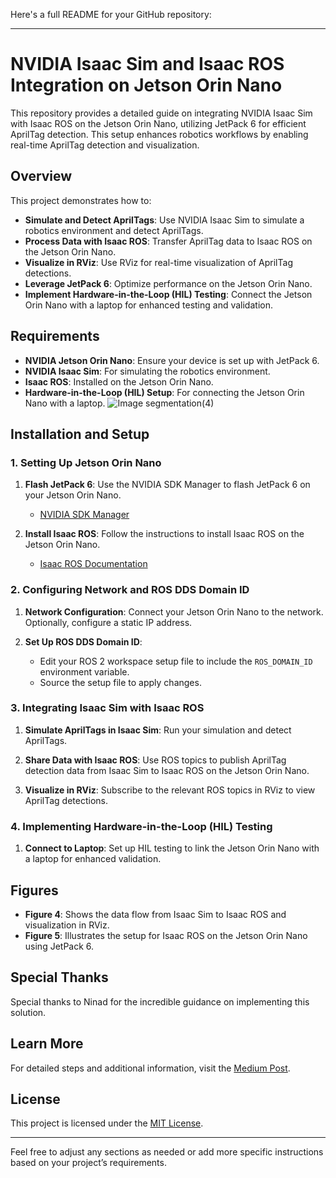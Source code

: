 Here's a full README for your GitHub repository:

---

# NVIDIA Isaac Sim and Isaac ROS Integration on Jetson Orin Nano

This repository provides a detailed guide on integrating NVIDIA Isaac Sim with Isaac ROS on the Jetson Orin Nano, utilizing JetPack 6 for efficient AprilTag detection. This setup enhances robotics workflows by enabling real-time AprilTag detection and visualization.

## Overview

This project demonstrates how to:

- **Simulate and Detect AprilTags**: Use NVIDIA Isaac Sim to simulate a robotics environment and detect AprilTags.
- **Process Data with Isaac ROS**: Transfer AprilTag data to Isaac ROS on the Jetson Orin Nano.
- **Visualize in RViz**: Use RViz for real-time visualization of AprilTag detections.
- **Leverage JetPack 6**: Optimize performance on the Jetson Orin Nano.
- **Implement Hardware-in-the-Loop (HIL) Testing**: Connect the Jetson Orin Nano with a laptop for enhanced testing and validation.

## Requirements

- **NVIDIA Jetson Orin Nano**: Ensure your device is set up with JetPack 6.
- **NVIDIA Isaac Sim**: For simulating the robotics environment.
- **Isaac ROS**: Installed on the Jetson Orin Nano.
- **Hardware-in-the-Loop (HIL) Setup**: For connecting the Jetson Orin Nano with a laptop.
  ![Image segmentation(4)](https://github.com/user-attachments/assets/4bc1b81a-ce2f-44b8-9e28-24491ab53482)

## Installation and Setup

### 1. Setting Up Jetson Orin Nano

1. **Flash JetPack 6**: Use the NVIDIA SDK Manager to flash JetPack 6 on your Jetson Orin Nano.
   - [NVIDIA SDK Manager](https://developer.nvidia.com/sdk-manager)

2. **Install Isaac ROS**: Follow the instructions to install Isaac ROS on the Jetson Orin Nano.
   - [Isaac ROS Documentation](https://nvidia-isaac-ros.github.io/)

### 2. Configuring Network and ROS DDS Domain ID

1. **Network Configuration**: Connect your Jetson Orin Nano to the network. Optionally, configure a static IP address.

2. **Set Up ROS DDS Domain ID**:
   - Edit your ROS 2 workspace setup file to include the `ROS_DOMAIN_ID` environment variable.
   - Source the setup file to apply changes.

### 3. Integrating Isaac Sim with Isaac ROS

1. **Simulate AprilTags in Isaac Sim**: Run your simulation and detect AprilTags.

2. **Share Data with Isaac ROS**: Use ROS topics to publish AprilTag detection data from Isaac Sim to Isaac ROS on the Jetson Orin Nano.

3. **Visualize in RViz**: Subscribe to the relevant ROS topics in RViz to view AprilTag detections.

### 4. Implementing Hardware-in-the-Loop (HIL) Testing

1. **Connect to Laptop**: Set up HIL testing to link the Jetson Orin Nano with a laptop for enhanced validation.

## Figures

- **Figure 4**: Shows the data flow from Isaac Sim to Isaac ROS and visualization in RViz.
- **Figure 5**: Illustrates the setup for Isaac ROS on the Jetson Orin Nano using JetPack 6.

## Special Thanks

Special thanks to Ninad for the incredible guidance on implementing this solution.

## Learn More

For detailed steps and additional information, visit the [Medium Post](https://medium.com/@kabilankb2003/hardware-in-the-loop-with-nvidia-jetson-orin-nano-using-isaac-sim-and-isaac-ros-apriltag-a59d78a7f146).

## License

This project is licensed under the [MIT License](LICENSE).

---

Feel free to adjust any sections as needed or add more specific instructions based on your project’s requirements.
